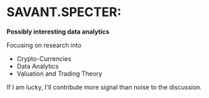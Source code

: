 # SAVANT.SPECTER: 
**Possibly interesting data analytics**

Focusing on research into
* Crypto-Currencies
* Data Analytics
* Valuation and Trading Theory

If I am lucky, I'll contribute more signal than noise to the discussion.
